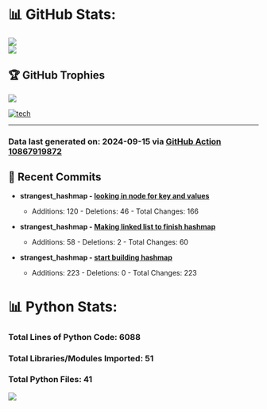 # 📊 GitHub Stats:

![](https://github-readme-stats.vercel.app/api?username=codingwithstrangers&theme=radical&hide_border=false&include_all_commits=true&count_private=true)<br/>
![](https://github-readme-stats.vercel.app/api/top-langs/?username=codingwithstrangers&theme=radical&hide_border=false&include_all_commits=true&count_private=true&layout=compact)

## 🏆 GitHub Trophies

![](https://github-profile-trophy.vercel.app/?username=codingwithstrangers&theme=radical&no-frame=false&no-bg=true&margin-w=4)

[![tech](https://skillicons.dev/icons?i=godot,html,css,js,python,#mongo,#pytorch)](https://skillicons.dev)


---


### Data last generated on: 2024-09-15 via [GitHub Action 10867919872](https://github.com/sockheadrps/sockheadrps/actions/runs/10867919872)

## 🚀 Recent Commits

- **strangest_hashmap - [looking in node for key and values](https://github.com/codingwithstrangers/strangest_hashmap/commit/a356dbbd867de0f50b181380aaca138b6a4e3c3a)**
  - Additions: 120 - Deletions: 46 - Total Changes: 166

- **strangest_hashmap - [Making linked list to finish hashmap](https://github.com/codingwithstrangers/strangest_hashmap/commit/6e382705a17c9a7bb96fb28773a0909ece394868)**
  - Additions: 58 - Deletions: 2 - Total Changes: 60

- **strangest_hashmap - [start building hashmap](https://github.com/codingwithstrangers/strangest_hashmap/commit/b4055276ceaa1c94856228faa56bf7740caa98fb)**
  - Additions: 223 - Deletions: 0 - Total Changes: 223


# 📊 Python Stats:

### Total Lines of Python Code: 6088
### Total Libraries/Modules Imported: 51
### Total Python Files: 41
![](DataVisuals/data.gif)

